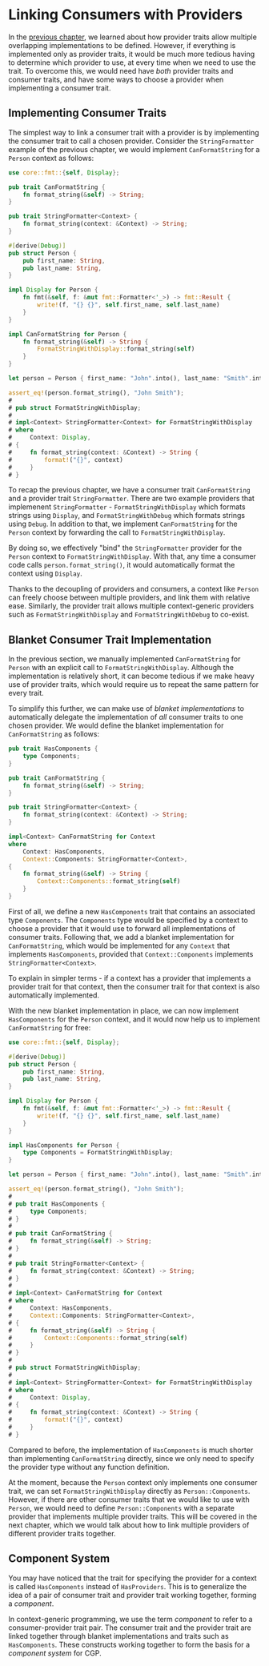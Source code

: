 # Linking Consumers with Providers

In the [previous chapter](./provider-traits.md), we learned about how provider
traits allow multiple overlapping implementations to be defined. However, if
everything is implemented only as provider traits, it would be much more tedious
having to determine which provider to use, at every time when we need to use the
trait. To overcome this, we would need have _both_ provider traits and consumer
traits, and have some ways to choose a provider when implementing a consumer trait.

## Implementing Consumer Traits

The simplest way to link a consumer trait with a provider is by implementing the
consumer trait to call a chosen provider. Consider the `StringFormatter` example
of the previous chapter, we would implement `CanFormatString` for a `Person`
context as follows:

```rust
use core::fmt::{self, Display};

pub trait CanFormatString {
    fn format_string(&self) -> String;
}

pub trait StringFormatter<Context> {
    fn format_string(context: &Context) -> String;
}

#[derive(Debug)]
pub struct Person {
    pub first_name: String,
    pub last_name: String,
}

impl Display for Person {
    fn fmt(&self, f: &mut fmt::Formatter<'_>) -> fmt::Result {
        write!(f, "{} {}", self.first_name, self.last_name)
    }
}

impl CanFormatString for Person {
    fn format_string(&self) -> String {
        FormatStringWithDisplay::format_string(self)
    }
}

let person = Person { first_name: "John".into(), last_name: "Smith".into() };

assert_eq!(person.format_string(), "John Smith");
#
# pub struct FormatStringWithDisplay;
#
# impl<Context> StringFormatter<Context> for FormatStringWithDisplay
# where
#     Context: Display,
# {
#     fn format_string(context: &Context) -> String {
#         format!("{}", context)
#     }
# }
```

To recap the previous chapter, we have a consumer trait `CanFormatString`
and a provider trait `StringFormatter`. There are two example providers that
implemenent `StringFormatter` - `FormatStringWithDisplay` which formats strings
using `Display`, and `FormatStringWithDebug` which formats strings using `Debug`.
In addition to that, we implement `CanFormatString` for the `Person` context
by forwarding the call to `FormatStringWithDisplay`.

By doing so, we effectively "bind" the `StringFormatter` provider for the
`Person` context to `FormatStringWithDisplay`. With that, any time a consumer
code calls `person.format_string()`, it would automatically format the context
using `Display`.

Thanks to the decoupling of providers and consumers, a context like `Person`
can freely choose between multiple providers, and link them with relative ease.
Similarly, the provider trait allows multiple context-generic providers such as
`FormatStringWithDisplay` and `FormatStringWithDebug` to co-exist.

## Blanket Consumer Trait Implementation

In the previous section, we manually implemented `CanFormatString` for `Person`
with an explicit call to `FormatStringWithDisplay`. Although the implementation
is relatively short, it can become tedious if we make heavy use of provider traits,
which would require us to repeat the same pattern for every trait.

To simplify this further, we can make use of _blanket implementations_ to
automatically delegate the implementation of _all_ consumer traits to one
chosen provider. We would define the blanket implementation for `CanFormatString`
as follows:

```rust
pub trait HasComponents {
    type Components;
}

pub trait CanFormatString {
    fn format_string(&self) -> String;
}

pub trait StringFormatter<Context> {
    fn format_string(context: &Context) -> String;
}

impl<Context> CanFormatString for Context
where
    Context: HasComponents,
    Context::Components: StringFormatter<Context>,
{
    fn format_string(&self) -> String {
        Context::Components::format_string(self)
    }
}
```

First of all, we define a new `HasComponents` trait that contains an associated
type `Components`. The `Components` type would be specified by a context to
choose a provider that it would use to forward all implementations of consumer
traits. Following that, we add a blanket implementation for `CanFormatString`,
which would be implemented for any `Context` that implements `HasComponents`,
provided that `Context::Components` implements `StringFormatter<Context>`.

To explain in simpler terms - if a context has a provider that implements
a provider trait for that context, then the consumer trait for that context
is also automatically implemented.

With the new blanket implementation in place, we can now implement `HasComponents`
for the `Person` context, and it would now help us to implement `CanFormatString`
for free:

```rust
use core::fmt::{self, Display};

#[derive(Debug)]
pub struct Person {
    pub first_name: String,
    pub last_name: String,
}

impl Display for Person {
    fn fmt(&self, f: &mut fmt::Formatter<'_>) -> fmt::Result {
        write!(f, "{} {}", self.first_name, self.last_name)
    }
}

impl HasComponents for Person {
    type Components = FormatStringWithDisplay;
}

let person = Person { first_name: "John".into(), last_name: "Smith".into() };

assert_eq!(person.format_string(), "John Smith");
#
# pub trait HasComponents {
#     type Components;
# }
#
# pub trait CanFormatString {
#     fn format_string(&self) -> String;
# }
#
# pub trait StringFormatter<Context> {
#     fn format_string(context: &Context) -> String;
# }
#
# impl<Context> CanFormatString for Context
# where
#     Context: HasComponents,
#     Context::Components: StringFormatter<Context>,
# {
#     fn format_string(&self) -> String {
#         Context::Components::format_string(self)
#     }
# }
#
# pub struct FormatStringWithDisplay;
#
# impl<Context> StringFormatter<Context> for FormatStringWithDisplay
# where
#     Context: Display,
# {
#     fn format_string(context: &Context) -> String {
#         format!("{}", context)
#     }
# }
```

Compared to before, the implementation of `HasComponents` is much shorter than
implementing `CanFormatString` directly, since we only need to specify the provider
type without any function definition.

At the moment, because the `Person` context only implements one consumer trait, we
can set `FormatStringWithDisplay` directly as `Person::Components`. However, if there
are other consumer traits that we would like to use with `Person`, we would need to
define `Person::Components` with a separate provider that implements multiple provider
traits. This will be covered in the next chapter, which we would talk about how to
link multiple providers of different provider traits together.

## Component System

You may have noticed that the trait for specifying the provider for a context is called
`HasComponents` instead of `HasProviders`. This is to generalize the idea of a pair of
consumer trait and provider trait working together, forming a _component_.

In context-generic programming, we use the term _component_ to refer to a consumer-provider
trait pair. The consumer trait and the provider trait are linked together through blanket
implementations and traits such as `HasComponents`. These constructs working together to
form the basis for a _component system_ for CGP.